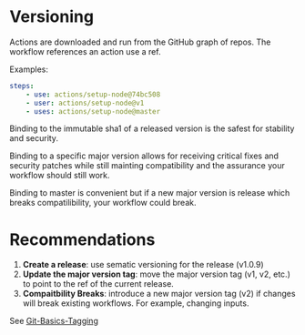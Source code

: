# Versioning

Actions are downloaded and run from the GitHub graph of repos.  The workflow references an action use a ref.

Examples:

```yaml
steps:
    - use: actions/setup-node@74bc508
    - user: actions/setup-node@v1
    - uses: actions/setup-node@master
```

Binding to the immutable sha1 of a released version is the safest for stability and security.

Binding to a specific major version allows for receiving critical fixes and security patches while still mainting compatibility and the assurance your workflow should still work.

Binding to master is convenient but if a new major version is release which breaks compatilibility, your workflow could break.

# Recommendations

1. **Create a release**: use sematic versioning for the release (v1.0.9)
2. **Update the major version tag**: move the major version tag (v1, v2, etc.) to point to the ref of the current release.
3. **Compaitbility Breaks**:  introduce a new major version tag (v2) if changes will break existing workflows.  For example, changing inputs.

See [Git-Basics-Tagging](https://git-scm.com/book/en/v2/Git-Basics-Tagging)



